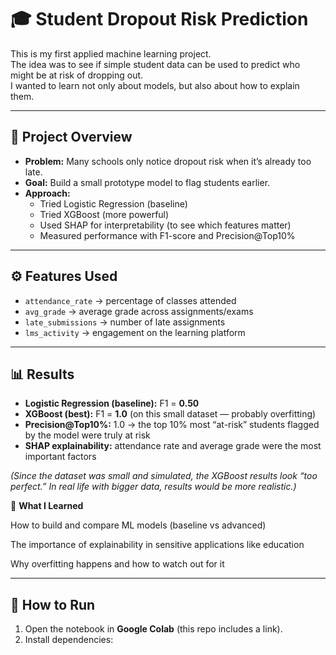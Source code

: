 # 🎓 Student Dropout Risk Prediction

This is my first applied machine learning project.  
The idea was to see if simple student data can be used to predict who might be at risk of dropping out.  
I wanted to learn not only about models, but also about how to explain them.

---

## 📌 Project Overview

- **Problem:** Many schools only notice dropout risk when it’s already too late.  
- **Goal:** Build a small prototype model to flag students earlier.  
- **Approach:**  
  - Tried Logistic Regression (baseline)  
  - Tried XGBoost (more powerful)  
  - Used SHAP for interpretability (to see which features matter)  
  - Measured performance with F1-score and Precision@Top10%  

---

## ⚙️ Features Used

- `attendance_rate` → percentage of classes attended  
- `avg_grade` → average grade across assignments/exams  
- `late_submissions` → number of late assignments  
- `lms_activity` → engagement on the learning platform  

---

## 📊 Results

- **Logistic Regression (baseline):** F1 = **0.50**  
- **XGBoost (best):** F1 = **1.0** (on this small dataset — probably overfitting)  
- **Precision@Top10%:** 1.0 → the top 10% most “at-risk” students flagged by the model were truly at risk  
- **SHAP explainability:** attendance rate and average grade were the most important factors  

*(Since the dataset was small and simulated, the XGBoost results look “too perfect.” In real life with bigger data, results would be more realistic.)*  

🧠 **What I Learned**

How to build and compare ML models (baseline vs advanced)

The importance of explainability in sensitive applications like education

Why overfitting happens and how to watch out for it

---

## 🚀 How to Run

1. Open the notebook in **Google Colab** (this repo includes a link).  
2. Install dependencies:  
